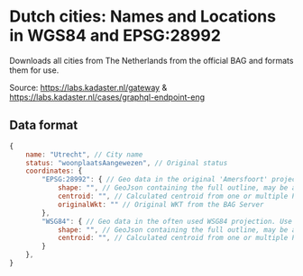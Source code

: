 # Dutch cities: Names and Locations in WGS84 and EPSG:28992

Downloads all cities from The Netherlands from the official BAG and formats them for use.

Source: https://labs.kadaster.nl/gateway & https://labs.kadaster.nl/cases/graphql-endpoint-eng

## Data format

```javascript
{
    name: "Utrecht", // City name
    status: "woonplaatsAangewezen", // Original status
    coordinates: {
        "EPSG:28992": { // Geo data in the original 'Amersfoort' projection
            shape: "", // GeoJson containing the full outline, may be a MultiPolygon
            centroid: "", // Calculated centroid from one or multiple Polygons
            originalWkt: "" // Original WKT from the BAG Server
        },
        "WSG84": { // Geo data in the often used WSG84 projection. Use this if you want to display it on a Google Maps / Leaflet map.
            shape: "", // GeoJson containing the full outline, may be a MultiPolygon
            centroid: "", // Calculated centroid from one or multiple Polygons
        }
    },
}
```